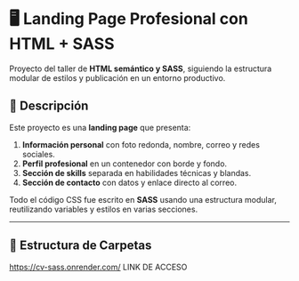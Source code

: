 # 🖥️ Landing Page Profesional con HTML + SASS

Proyecto del taller de **HTML semántico y SASS**, siguiendo la estructura modular de estilos y publicación en un entorno productivo.

## 📌 Descripción
Este proyecto es una **landing page** que presenta:
1. **Información personal** con foto redonda, nombre, correo y redes sociales.
2. **Perfil profesional** en un contenedor con borde y fondo.
3. **Sección de skills** separada en habilidades técnicas y blandas.
4. **Sección de contacto** con datos y enlace directo al correo.

Todo el código CSS fue escrito en **SASS** usando una estructura modular, reutilizando variables y estilos en varias secciones.

---

## 📂 Estructura de Carpetas
https://cv-sass.onrender.com/  LINK DE ACCESO 